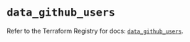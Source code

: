 # `data_github_users`

Refer to the Terraform Registry for docs: [`data_github_users`](https://registry.terraform.io/providers/integrations/github/6.2.3/docs/data-sources/users).
